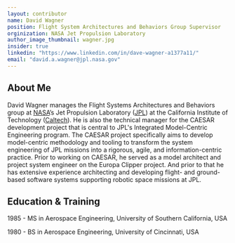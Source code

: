 ```yaml
---
layout: contributor
name: David Wagner
position: Flight System Architectures and Behaviors Group Supervisor
orginization: NASA Jet Propulsion Laboratory
author_image_thumbnail: wagner.jpg
insider: true
linkedin: "https://www.linkedin.com/in/dave-wagner-a1377a11/"
email: "david.a.wagner@jpl.nasa.gov"
---
```


## About Me

David Wagner manages the Flight Systems Architectures and Behaviors group at [NASA](https://www.nasa.gov/)’s Jet Propulsion Laboratory ([JPL](https://www.jpl.nasa.gov/)) at the California Institute of Technology ([Caltech](https://www.caltech.edu/)). He is also the technical manager for the CAESAR development project that is central to JPL's Integrated Model-Centric Engineering program. The CAESAR project specifically aims to develop model-centric methodology and tooling to transform the system engineering of JPL missions into a rigorous, agile, and information-centric practice. Prior to working on CAESAR, he served as a model architect and project system engineer on the Europa Clipper project. And prior to that he has extensive experience architecting and developing flight- and ground-based software systems supporting robotic space missions at JPL.


## Education & Training

1985 - MS in Aerospace Engineering, University of Southern California, USA

1980 - BS in Aerospace Engineering, University of Cincinnati, USA
